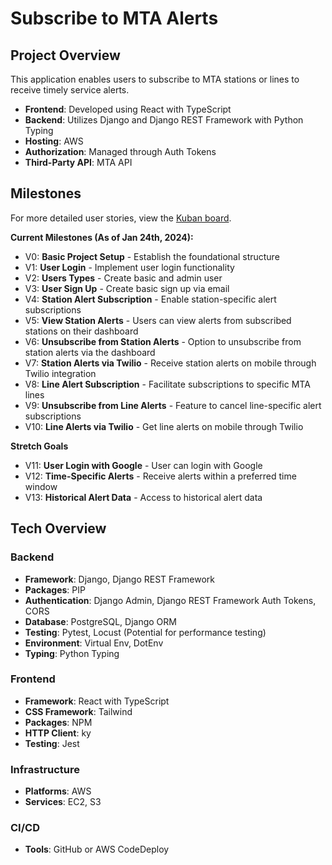 # Subscribe to MTA Alerts

## Project Overview 
This application enables users to subscribe to MTA stations or lines to receive timely service alerts.

- **Frontend**: Developed using React with TypeScript
- **Backend**: Utilizes Django and Django REST Framework with Python Typing
- **Hosting**: AWS
- **Authorization**: Managed through Auth Tokens
- **Third-Party API**: MTA API

## Milestones

For more detailed user stories, view the [Kuban board](https://github.acom/users/MackHalliday/projects/3).

**Current Milestones (As of Jan 24th, 2024):**

- V0: **Basic Project Setup** - Establish the foundational structure
- V1: **User Login** - Implement user login functionality
- V2: **Users Types** - Create basic and admin user
- V3: **User Sign Up** - Create basic sign up via email
- V4: **Station Alert Subscription** - Enable station-specific alert subscriptions
- V5: **View Station Alerts** - Users can view alerts from subscribed stations on their dashboard
- V6: **Unsubscribe from Station Alerts** - Option to unsubscribe from station alerts via the dashboard
- V7: **Station Alerts via Twilio** - Receive station alerts on mobile through Twilio integration
- V8: **Line Alert Subscription** - Facilitate subscriptions to specific MTA lines
- V9: **Unsubscribe from Line Alerts** - Feature to cancel line-specific alert subscriptions
- V10: **Line Alerts via Twilio** - Get line alerts on mobile through Twilio

**Stretch Goals** 
- V11: **User Login with Google** - User can login with Google
- V12: **Time-Specific Alerts** - Receive alerts within a preferred time window
- V13: **Historical Alert Data** - Access to historical alert data

## Tech Overview

### Backend 

- **Framework**: Django, Django REST Framework
- **Packages**: PIP
- **Authentication**: Django Admin, Django REST Framework Auth Tokens, CORS
- **Database**: PostgreSQL, Django ORM
- **Testing**: Pytest, Locust (Potential for performance testing)
- **Environment**: Virtual Env, DotEnv
- **Typing**: Python Typing

### Frontend

- **Framework**: React with TypeScript
- **CSS Framework**: Tailwind
- **Packages**: NPM
- **HTTP Client**: ky
- **Testing**: Jest

### Infrastructure 

- **Platforms**: AWS
- **Services**: EC2, S3

### CI/CD

- **Tools**: GitHub or AWS CodeDeploy
